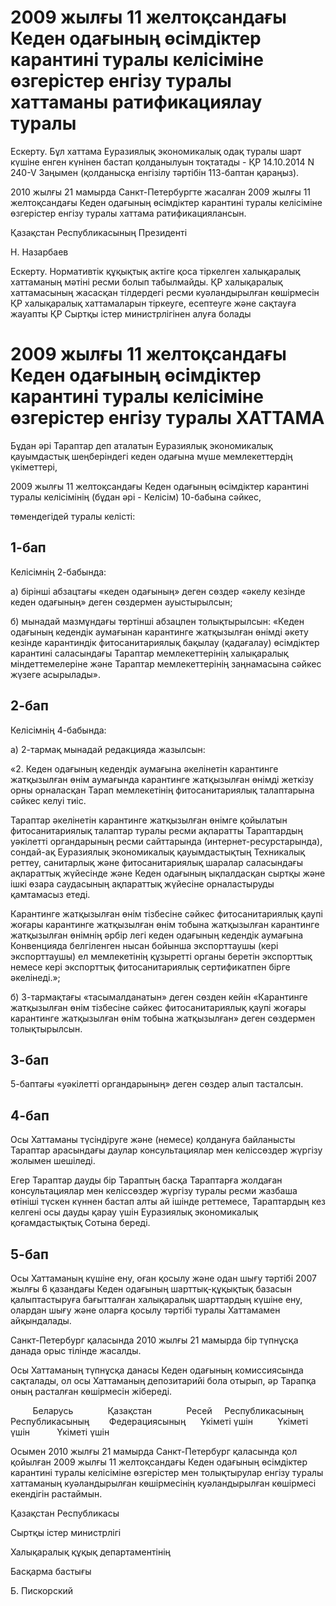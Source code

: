# 2009 жылғы 11 желтоқсандағы Кеден одағының өсімдіктер карантині туралы келісіміне өзгерістер енгізу туралы хаттаманы ратификациялау туралы

Ескерту. Бұл хаттама Еуразиялық экономикалық одақ туралы шарт күшіне енген күнінен бастап қолданылуын тоқтатады - ҚР 14.10.2014 N 240-V Заңымен (қолданысқа енгізілу тәртібін 113-баптан қараңыз).

2010 жылғы 21 мамырда Санкт-Петербургте жасалған 2009 жылғы 11 желтоқсандағы Кеден одағының өсімдіктер карантині туралы келісіміне өзгерістер енгізу туралы хаттама ратификациялансын.

Қазақстан Республикасының Президенті

Н. Назарбаев

Ескерту. Нормативтік құқықтық актіге қоса тіркелген халықаралық хаттаманың мәтіні ресми болып табылмайды. ҚР халықаралық хаттамасының жасасқан тілдердегі ресми куәландырылған көшірмесін ҚР халықаралық хаттамаларын тіркеуге, есептеуге және сақтауға жауапты ҚР Сыртқы істер министрлігінен алуға болады

# 2009 жылғы 11 желтоқсандағы Кеден одағының өсімдіктер карантині туралы келісіміне өзгерістер енгізу туралы ХАТТАМА

Бұдан әрі Тараптар деп аталатын Еуразиялық экономикалық қауымдастық шеңберіндегі кеден одағына мүше мемлекеттердің үкіметтері,

2009 жылғы 11 желтоқсандағы Кеден одағының өсімдіктер карантині туралы келісімінің (бұдан әрі - Келісім) 10-бабына сәйкес,

төмендегідей туралы келісті:

## 1-бап

Келісімнің 2-бабында:

а) бірінші абзацтағы «кеден одағының» деген сөздер «әкелу кезінде кеден одағының» деген сөздермен ауыстырылсын;

б) мынадай мазмұндағы төртінші абзацпен толықтырылсын: «Кеден одағының кедендік аумағынан карантинге жатқызылған өнімді әкету кезінде карантиндік фитосанитариялық бақылау (қадағалау) өсімдіктер карантині саласындағы Тараптар мемлекеттерінің халықаралық міндеттемелеріне және Тараптар мемлекеттерінің заңнамасына сәйкес жүзеге асырылады».

## 2-бап

Келісімнің 4-бабында:

а) 2-тармақ мынадай редакцияда жазылсын:

«2. Кеден одағының кедендік аумағына әкелінетін карантинге жатқызылған өнім аумағында карантинге жатқызылған өнімді жеткізу орны орналасқан Тарап мемлекетінің фитосанитариялық талаптарына сәйкес келуі тиіс.

Тараптар әкелінетін карантинге жатқызылған өнімге қойылатын фитосанитариялық талаптар туралы ресми ақпаратты Тараптардың уәкілетті органдарының ресми сайттарында (интернет-ресурстарында), сондай-ақ Еуразиялық экономикалық қауымдастықтың Техникалық реттеу, санитарлық және фитосанитариялық шаралар саласындағы ақпараттық жүйесінде және Кеден одағының ықпалдасқан сыртқы және ішкі өзара саудасының ақпараттық жүйесіне орналастыруды қамтамасыз етеді.

Карантинге жатқызылған өнім тізбесіне сәйкес фитосанитариялық қаупі жоғары карантинге жатқызылған өнім тобына жатқызылған карантинге жатқызылған өнімнің әрбір легі кеден одағының кедендік аумағына Конвенцияда белгіленген нысан бойынша экспорттаушы (кері экспорттаушы) ел мемлекетінің құзыретті органы беретін экспорттық немесе кері экспорттық фитосанитариялық сертификатпен бірге әкелінеді.»;

б) 3-тармақтағы «тасымалданатын» деген сөзден кейін «Карантинге жатқызылған өнім тізбесіне сәйкес фитосанитариялық қаупі жоғары карантинге жатқызылған өнім тобына жатқызылған» деген сөздермен толықтырылсын.

## 3-бап

5-баптағы «уәкілетті органдарының» деген сөздер алып тасталсын.

## 4-бап

Осы Хаттаманы түсіндіруге және (немесе) қолдануға байланысты Тараптар арасындағы даулар консультациялар мен келіссөздер жүргізу жолымен шешіледі.

Егер Тараптар дауды бір Тараптың басқа Тараптарға жолдаған консультациялар мен келіссөздер жүргізу туралы ресми жазбаша өтініші түскен күннен бастап алты ай ішінде реттемесе, Тараптардың кез келгені осы дауды қарау үшін Еуразиялық экономикалық қоғамдастықтық Сотына береді.

## 5-бап

Осы Хаттаманың күшіне ену, оған қосылу және одан шығу тәртібі 2007 жылғы 6 қазандағы Кеден одағының шарттық-құқықтық базасын қалыптастыруға бағытталған халықаралық шарттардың күшіне ену, олардан шығу және оларға қосылу тәртібі туралы Хаттамамен айқындалады.

Санкт-Петербург қаласында 2010 жылғы 21 мамырда бір түпнұсқа данада орыс тілінде жасалды.

Осы Хаттаманың түпнұсқа данасы Кеден одағының комиссиясында сақталады, ол осы Хаттаманың депозитарийі бола отырып, әр Тарапқа оның расталған көшірмесін жібереді.

         Беларусь              Қазақстан              Ресей     Республикасының       Республикасының        Федерациясының      Үкіметі үшін          Үкіметі үшін           Үкіметі үшін

Осымен 2010 жылғы 21 мамырда Санкт-Петербург қаласында қол қойылған 2009 жылғы 11 желтоқcандағы Кеден одағының өсімдіктер карантині туралы келісіміне өзгерістер мен толықтырулар енгізу туралы хаттаманың куәландырылған көшірмесінің куәландырылған көшірмесі екендігін растаймын.

Қазақстан Республикасы

Сыртқы істер министрлігі

Халықаралық құқық департаментінің

Басқарма бастығы

Б. Пискорский


